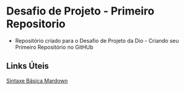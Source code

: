 # Desafio de Projeto - Primeiro Repositorio
 - Repositório criado para o Desafio de Projeto da Dio - Criando seu Primeiro Repositório no GitHUb

## Links Úteis
[Sintaxe Básica Mardown](https://www.markdownguide.org/basic-syntax/)
